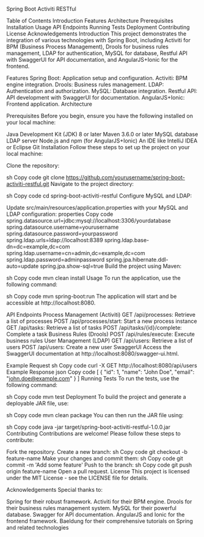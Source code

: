 Spring Boot Activiti RESTful



Table of Contents
Introduction
Features
Architecture
Prerequisites
Installation
Usage
API Endpoints
Running Tests
Deployment
Contributing
License
Acknowledgements
Introduction
This project demonstrates the integration of various technologies with Spring Boot, including Activiti for BPM (Business Process Management), Drools for business rules management, LDAP for authentication, MySQL for database, Restful API with SwaggerUI for API documentation, and AngularJS+Ionic for the frontend.

Features
Spring Boot: Application setup and configuration.
Activiti: BPM engine integration.
Drools: Business rules management.
LDAP: Authentication and authorization.
MySQL: Database integration.
Restful API: API development with SwaggerUI for documentation.
AngularJS+Ionic: Frontend application.
Architecture

Prerequisites
Before you begin, ensure you have the following installed on your local machine:

Java Development Kit (JDK) 8 or later
Maven 3.6.0 or later
MySQL database
LDAP server
Node.js and npm (for AngularJS+Ionic)
An IDE like IntelliJ IDEA or Eclipse
Git
Installation
Follow these steps to set up the project on your local machine:

Clone the repository:

sh
Copy code
git clone https://github.com/yourusername/spring-boot-activiti-restful.git
Navigate to the project directory:

sh
Copy code
cd spring-boot-activiti-restful
Configure MySQL and LDAP:

Update src/main/resources/application.properties with your MySQL and LDAP configuration:
properties
Copy code
spring.datasource.url=jdbc:mysql://localhost:3306/yourdatabase
spring.datasource.username=yourusername
spring.datasource.password=yourpassword
spring.ldap.urls=ldap://localhost:8389
spring.ldap.base-dn=dc=example,dc=com
spring.ldap.username=cn=admin,dc=example,dc=com
spring.ldap.password=adminpassword
spring.jpa.hibernate.ddl-auto=update
spring.jpa.show-sql=true
Build the project using Maven:

sh
Copy code
mvn clean install
Usage
To run the application, use the following command:

sh
Copy code
mvn spring-boot:run
The application will start and be accessible at http://localhost:8080.

API Endpoints
Process Management (Activiti)
GET /api/processes: Retrieve a list of processes
POST /api/processes/start: Start a new process instance
GET /api/tasks: Retrieve a list of tasks
POST /api/tasks/{id}/complete: Complete a task
Business Rules (Drools)
POST /api/rules/execute: Execute business rules
User Management (LDAP)
GET /api/users: Retrieve a list of users
POST /api/users: Create a new user
SwaggerUI
Access the SwaggerUI documentation at http://localhost:8080/swagger-ui.html.

Example Request
sh
Copy code
curl -X GET http://localhost:8080/api/users
Example Response
json
Copy code
[
  {
    "id": 1,
    "name": "John Doe",
    "email": "john.doe@example.com"
  }
]
Running Tests
To run the tests, use the following command:

sh
Copy code
mvn test
Deployment
To build the project and generate a deployable JAR file, use:

sh
Copy code
mvn clean package
You can then run the JAR file using:

sh
Copy code
java -jar target/spring-boot-activiti-restful-1.0.0.jar
Contributing
Contributions are welcome! Please follow these steps to contribute:

Fork the repository.
Create a new branch:
sh
Copy code
git checkout -b feature-name
Make your changes and commit them:
sh
Copy code
git commit -m 'Add some feature'
Push to the branch:
sh
Copy code
git push origin feature-name
Open a pull request.
License
This project is licensed under the MIT License - see the LICENSE file for details.

Acknowledgements
Special thanks to:

Spring for their robust framework.
Activiti for their BPM engine.
Drools for their business rules management system.
MySQL for their powerful database.
Swagger for API documentation.
AngularJS and Ionic for the frontend framework.
Baeldung for their comprehensive tutorials on Spring and related technologies
